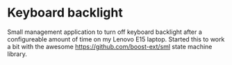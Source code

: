 # Keyboard backlight

Small management application to turn off keyboard backlight after a configureable amount of time
on my Lenovo E15 laptop. Started this to work a bit with the awesome https://github.com/boost-ext/sml state machine library.
